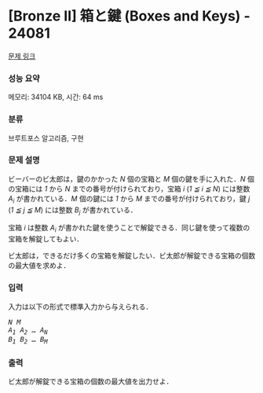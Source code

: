 # [Bronze II] 箱と鍵 (Boxes and Keys) - 24081 

[문제 링크](https://www.acmicpc.net/problem/24081) 

### 성능 요약

메모리: 34104 KB, 시간: 64 ms

### 분류

브루트포스 알고리즘, 구현

### 문제 설명

<p>ビーバーのビ太郎は，鍵のかかった <var>N</var> 個の宝箱と <var>M</var> 個の鍵を手に入れた．<var>N</var> 個の宝箱には <var>1</var> から <var>N</var> までの番号が付けられており，宝箱 <var>i</var> (<var>1 ≦ i ≦ N</var>) には整数 <var>A<sub>i</sub></var> が書かれている．<var>M</var> 個の鍵には <var>1</var> から <var>M</var> までの番号が付けられており，鍵 <var>j</var> (<var>1 ≦ j ≦ M</var>) には整数 <var>B<sub>j</sub></var> が書かれている．</p>

<p>宝箱 <var>i</var> は整数 <var>A<sub>i</sub></var> が書かれた鍵を使うことで解錠できる．同じ鍵を使って複数の宝箱を解錠してもよい．</p>

<p>ビ太郎は，できるだけ多くの宝箱を解錠したい．ビ太郎が解錠できる宝箱の個数の最大値を求めよ．</p>

### 입력 

 <p>入力は以下の形式で標準入力から与えられる．</p>

<pre><var>N</var> <var>M</var>
<var>A<sub>1</sub></var> <var>A<sub>2</sub></var> … <var>A<sub>N</sub></var>
<var>B<sub>1</sub></var> <var>B<sub>2</sub></var> … <var>B<sub>M</sub></var></pre>

### 출력 

 <p>ビ太郎が解錠できる宝箱の個数の最大値を出力せよ．</p>

